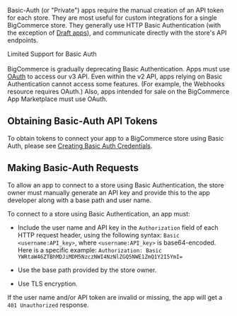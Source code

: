Basic-Auth (or "Private") apps require the manual creation of an API token for each store. They are most useful for custom integrations for a single BigCommerce store. They generally use HTTP Basic Authentication (with the exception of [Draft apps](#private-apps-with-oauth)), and communicate directly with the store's API endpoints.

<aside class="warning">
<span class="aside-warning-hd">Limited Support for Basic Auth </span><br><br>
BigCommerce is gradually deprecating Basic Authentication. Apps must use <a href="#building-oauth-apps">OAuth</a> to access our v3 API.   
Even within the v2 API, apps relying on Basic Authentication cannot access some features. (For example, the Webhooks resource requires OAuth.) Also, apps intended for sale on the BigCommerce App Marketplace must use OAuth.
</aside>

## <span class="jumptarget" id=""> Obtaining Basic-Auth API Tokens </span>

To obtain tokens to connect your app to a BigCommerce store using Basic Auth, please see [Creating Basic Auth Credentials](#basiccred).

## <span class="jumptarget"> Making Basic-Auth Requests </span>

To allow an app to connect to a store using Basic Authentication, the store owner must manually generate an API key and provide this to the app developer along with a base path and user name.

To connect to a store using Basic Authentication, an app must:

*   Include the user name and API key in the `Authorization` field of each HTTP request header, using the following syntax: <NOBR>`Basic <username:API_key>`,</nobr> where `<username:API_key>` is base64-encoded. Here is a specific example:
    <NOBR>`Authorization: Basic YWRtaW46ZTBhMDJiMDM5NzczNWI4NzNlZGQ5NWE1ZmQ1Y2I5YmI=`</nobr>

*   Use the base path provided by the store owner.

*   Use TLS encryption.

If the user name and/or API token are invalid or missing, the app will get a `401 Unauthorized` response.


